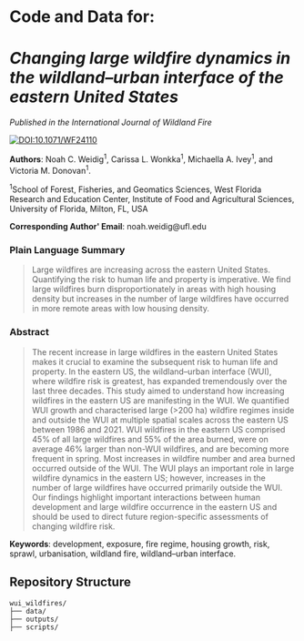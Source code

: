 # Code and Data for: 
# *Changing large wildfire dynamics in the wildland–urban interface of the eastern United States*
*Published in the International Journal of Wildland Fire*

[![DOI:10.1071/WF24110](https://img.shields.io/badge/DOI-10.1071%2FWF24110-B31B1B.svg)](https://doi.org/10.1071/WF24110)

**Authors**: Noah C. Weidig<sup>1</sup>, Carissa L. Wonkka<sup>1</sup>, Michaella A. Ivey<sup>1</sup>, and Victoria M. Donovan<sup>1</sup>.

<sup>1</sup>School of Forest, Fisheries, and Geomatics Sciences, West Florida Research and Education Center, Institute of Food and Agricultural Sciences, University of Florida, Milton, FL, USA

**Corresponding Author' Email**: noah.weidig\@ufl.edu

### Plain Language Summary
> Large wildfires are increasing across the eastern United States. Quantifying the risk to human life and property is imperative. We find large wildfires burn disproportionately in areas with high housing density but increases in the number of large wildfires have occurred in more remote areas with low housing density.

### Abstract
> The recent increase in large wildfires in the eastern United States makes it crucial to examine the subsequent risk to human life and property. In the eastern US, the wildland–urban interface (WUI), where wildfire risk is greatest, has expanded tremendously over the last three decades. This study aimed to understand how increasing wildfires in the eastern US are manifesting in the WUI. We quantified WUI growth and characterised large (>200 ha) wildfire regimes inside and outside the WUI at multiple spatial scales across the eastern US between 1986 and 2021. WUI wildfires in the eastern US comprised 45% of all large wildfires and 55% of the area burned, were on average 46% larger than non-WUI wildfires, and are becoming more frequent in spring. Most increases in wildfire number and area burned occurred outside of the WUI. The WUI plays an important role in large wildfire dynamics in the eastern US; however, increases in the number of large wildfires have occurred primarily outside the WUI. Our findings highlight important interactions between human development and large wildfire occurrence in the eastern US and should be used to direct future region-specific assessments of changing wildfire risk.

**Keywords**: development, exposure, fire regime, housing growth, risk, sprawl, urbanisation, wildland fire, wildland–urban interface.

## Repository Structure 
```
wui_wildfires/
├── data/
├── outputs/
├── scripts/
```
